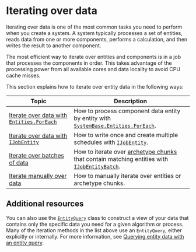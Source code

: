 # Iterating over data

Iterating over data is one of the most common tasks you need to perform when you create a system. A system typically processes a set of entities, reads data from one or more components, performs a calculation, and then writes the result to another component.

The most efficient way to iterate over entities and components is in a job that processes the components in order. This takes advantage of the processing power from all available cores and data locality to avoid CPU cache misses. 

This section explains how to iterate over entity data in the following ways:


|**Topic**|**Description**|
|---|---|
|[Iterate over data with `Entities.ForEach`](iterating-data-entities-foreach.md)|How to process component data entity by entity with [`SystemBase.Entities.ForEach`](xref:Unity.Entities.SystemBase.Entities).|
|[Iterate over data with `IJobEntity`](iterating-data-ijobentity.md)| How to write once and create multiple schedules with [`IJobEntity`](xref:Unity.Entities.IJobEntity).|
|[Iterate over batches of data](iterating-data-ijobentitybatch.md)| How to iterate over [archetype chunks](concepts-archetypes.md#archetype-chunks) that contain matching entities with [`IJobEntityBatch`](xref:Unity.Entities.IJobEntityBatch).|
|[Iterate manually over data](iterating-manually.md)| How to manually iterate over entities or archetype chunks.|

## Additional resources

You can also use the [`EntityQuery`](xref:Unity.Entities.EntityQuery) class to construct a view of your data that contains only the specific data you need for a given algorithm or process. Many of the iteration methods in the list above use an `EntityQuery`, either explicitly or internally. For more information, see [Querying entity data with an entity query](systems-entityquery.md).
